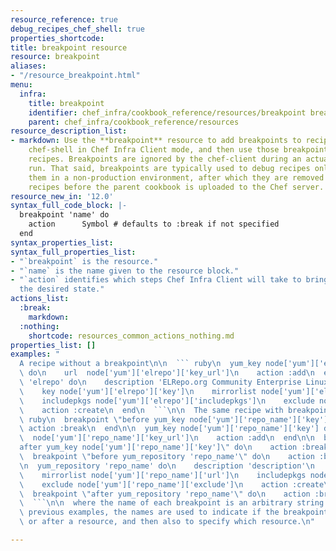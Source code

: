 ```yaml
---
resource_reference: true
debug_recipes_chef_shell: true
properties_shortcode: 
title: breakpoint resource
resource: breakpoint
aliases:
- "/resource_breakpoint.html"
menu:
  infra:
    title: breakpoint
    identifier: chef_infra/cookbook_reference/resources/breakpoint breakpoint
    parent: chef_infra/cookbook_reference/resources
resource_description_list:
- markdown: Use the **breakpoint** resource to add breakpoints to recipes. Run the
    chef-shell in Chef Infra Client mode, and then use those breakpoints to debug
    recipes. Breakpoints are ignored by the chef-client during an actual chef-client
    run. That said, breakpoints are typically used to debug recipes only when running
    them in a non-production environment, after which they are removed from those
    recipes before the parent cookbook is uploaded to the Chef server.
resource_new_in: '12.0'
syntax_full_code_block: |-
  breakpoint 'name' do
    action      Symbol # defaults to :break if not specified
  end
syntax_properties_list: 
syntax_full_properties_list:
- "`breakpoint` is the resource."
- "`name` is the name given to the resource block."
- "`action` identifies which steps Chef Infra Client will take to bring the node into
  the desired state."
actions_list:
  :break:
    markdown: 
  :nothing:
    shortcode: resources_common_actions_nothing.md
properties_list: []
examples: "
  A recipe without a breakpoint\n\n  ``` ruby\n  yum_key node['yum']['elrepo']['key']\
  \ do\n    url  node['yum']['elrepo']['key_url']\n    action :add\n  end\n\n  yum_repository\
  \ 'elrepo' do\n    description 'ELRepo.org Community Enterprise Linux Extras Repository'\n\
  \    key node['yum']['elrepo']['key']\n    mirrorlist node['yum']['elrepo']['url']\n\
  \    includepkgs node['yum']['elrepo']['includepkgs']\n    exclude node['yum']['elrepo']['exclude']\n\
  \    action :create\n  end\n  ```\n\n  The same recipe with breakpoints\n\n  ```\
  \ ruby\n  breakpoint \"before yum_key node['yum']['repo_name']['key']\" do\n   \
  \ action :break\n  end\n\n  yum_key node['yum']['repo_name']['key'] do\n    url\
  \  node['yum']['repo_name']['key_url']\n    action :add\n  end\n\n  breakpoint \"\
  after yum_key node['yum']['repo_name']['key']\" do\n    action :break\n  end\n\n\
  \  breakpoint \"before yum_repository 'repo_name'\" do\n    action :break\n  end\n\
  \n  yum_repository 'repo_name' do\n    description 'description'\n    key node['yum']['repo_name']['key']\n\
  \    mirrorlist node['yum']['repo_name']['url']\n    includepkgs node['yum']['repo_name']['includepkgs']\n\
  \    exclude node['yum']['repo_name']['exclude']\n    action :create\n  end\n\n\
  \  breakpoint \"after yum_repository 'repo_name'\" do\n    action :break\n  end\n\
  \  ```\n\n  where the name of each breakpoint is an arbitrary string. In the\n \
  \ previous examples, the names are used to indicate if the breakpoint is\n  before\
  \ or after a resource, and then also to specify which resource.\n"

---
```

